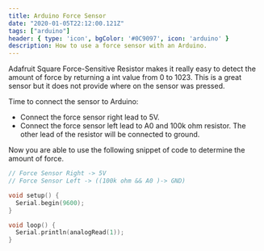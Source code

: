 ```yaml
---
title: Arduino Force Sensor
date: "2020-01-05T22:12:00.121Z"
tags: ["arduino"]
header: { type: 'icon', bgColor: '#0C9097', icon: 'arduino' }
description: How to use a force sensor with an Arduino.
---
```


Adafruit Square Force-Sensitive Resistor makes it really easy to detect the amount of force by returning a int value from 0 to 1023.
This is a great sensor but it does not provide where on the sensor was pressed.


Time to connect the sensor to Arduino:
* Connect the force sensor right lead to 5V.
* Connect the force sensor left lead to A0 and 100k ohm resistor. The other lead of the resistor will be connected to ground.


Now you are able to use the following snippet of code to determine the amount of force.

```c
// Force Sensor Right -> 5V
// Force Sensor Left -> ((100k ohm && A0 )-> GND)

void setup() {
  Serial.begin(9600);
}

void loop() {
  Serial.println(analogRead(1));
}
```